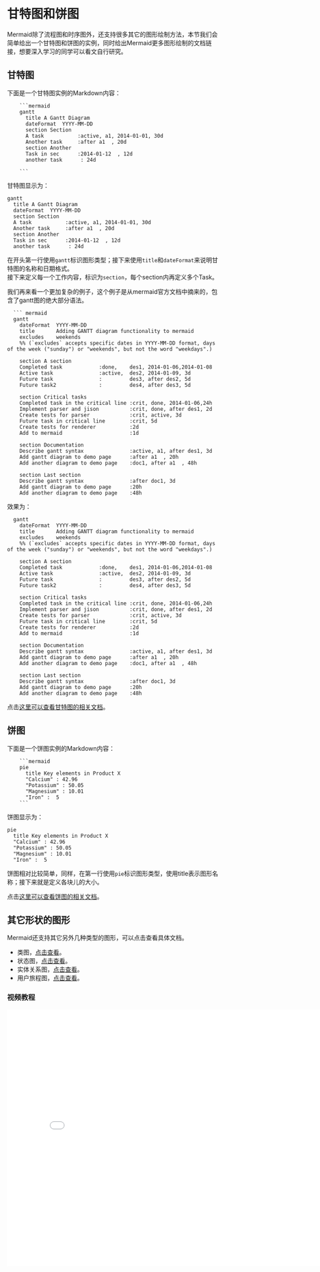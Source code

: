 # 甘特图和饼图

Mermaid除了流程图和时序图外，还支持很多其它的图形绘制方法，本节我们会简单给出一个甘特图和饼图的实例，同时给出Mermaid更多图形绘制的文档链接，想要深入学习的同学可以看文自行研究。

## 甘特图
下面是一个甘特图实例的Markdown内容：

```
    ```mermaid
    gantt
      title A Gantt Diagram
      dateFormat  YYYY-MM-DD
      section Section
      A task           :active, a1, 2014-01-01, 30d
      Another task     :after a1  , 20d
      section Another
      Task in sec      :2014-01-12  , 12d
      another task      : 24d

    ```
```

甘特图显示为：

```mermaid
gantt
  title A Gantt Diagram
  dateFormat  YYYY-MM-DD
  section Section
  A task           :active, a1, 2014-01-01, 30d
  Another task     :after a1  , 20d
  section Another
  Task in sec      :2014-01-12  , 12d
  another task      : 24d
```

在开头第一行使用`gantt`标识图形类型；接下来使用`title`和`dateFormat`来说明甘特图的名称和日期格式。  
接下来定义每一个工作内容，标识为`section`，每个section内再定义多个Task。

我们再来看一个更加复杂的例子，这个例子是从mermaid官方文档中摘来的，包含了gantt图的绝大部分语法。

```
  ``` mermaid
  gantt
    dateFormat  YYYY-MM-DD
    title       Adding GANTT diagram functionality to mermaid
    excludes    weekends
    %% (`excludes` accepts specific dates in YYYY-MM-DD format, days of the week ("sunday") or "weekends", but not the word "weekdays".)

    section A section
    Completed task            :done,    des1, 2014-01-06,2014-01-08
    Active task               :active,  des2, 2014-01-09, 3d
    Future task               :         des3, after des2, 5d
    Future task2              :         des4, after des3, 5d

    section Critical tasks
    Completed task in the critical line :crit, done, 2014-01-06,24h
    Implement parser and jison          :crit, done, after des1, 2d
    Create tests for parser             :crit, active, 3d
    Future task in critical line        :crit, 5d
    Create tests for renderer           :2d
    Add to mermaid                      :1d

    section Documentation
    Describe gantt syntax               :active, a1, after des1, 3d
    Add gantt diagram to demo page      :after a1  , 20h
    Add another diagram to demo page    :doc1, after a1  , 48h

    section Last section
    Describe gantt syntax               :after doc1, 3d
    Add gantt diagram to demo page      :20h
    Add another diagram to demo page    :48h
```

效果为：

``` mermaid
  gantt
    dateFormat  YYYY-MM-DD
    title       Adding GANTT diagram functionality to mermaid
    excludes    weekends
    %% (`excludes` accepts specific dates in YYYY-MM-DD format, days of the week ("sunday") or "weekends", but not the word "weekdays".)

    section A section
    Completed task            :done,    des1, 2014-01-06,2014-01-08
    Active task               :active,  des2, 2014-01-09, 3d
    Future task               :         des3, after des2, 5d
    Future task2              :         des4, after des3, 5d

    section Critical tasks
    Completed task in the critical line :crit, done, 2014-01-06,24h
    Implement parser and jison          :crit, done, after des1, 2d
    Create tests for parser             :crit, active, 3d
    Future task in critical line        :crit, 5d
    Create tests for renderer           :2d
    Add to mermaid                      :1d

    section Documentation
    Describe gantt syntax               :active, a1, after des1, 3d
    Add gantt diagram to demo page      :after a1  , 20h
    Add another diagram to demo page    :doc1, after a1  , 48h

    section Last section
    Describe gantt syntax               :after doc1, 3d
    Add gantt diagram to demo page      :20h
    Add another diagram to demo page    :48h

```

点击[这里可以查看甘特图的相关文档](https://mermaid-js.github.io/mermaid/diagrams-and-syntax-and-examples/gantt.html)。

## 饼图

下面是一个饼图实例的Markdown内容：

```
    ```mermaid
    pie
      title Key elements in Product X
      "Calcium" : 42.96
      "Potassium" : 50.05
      "Magnesium" : 10.01
      "Iron" :  5
    ```
```

饼图显示为：

```mermaid
pie
  title Key elements in Product X
  "Calcium" : 42.96
  "Potassium" : 50.05
  "Magnesium" : 10.01
  "Iron" :  5
```

饼图相对比较简单，同样，在第一行使用`pie`标识图形类型，使用title表示图形名称；接下来就是定义各块儿的大小。

点击[这里可以查看饼图的相关文档](https://mermaid-js.github.io/mermaid/diagrams-and-syntax-and-examples/pie.html)。

## 其它形状的图形

Mermaid还支持其它另外几种类型的图形，可以点击查看具体文档。

+ 类图，[点击查看](https://mermaid-js.github.io/mermaid/diagrams-and-syntax-and-examples/classDiagram.html)。
+ 状态图，[点击查看](https://mermaid-js.github.io/mermaid/diagrams-and-syntax-and-examples/stateDiagram.html)。
+ 实体关系图，[点击查看](https://mermaid-js.github.io/mermaid/diagrams-and-syntax-and-examples/entityRelationshipDiagram.html)。
+ 用户旅程图，[点击查看](https://mermaid-js.github.io/mermaid/diagrams-and-syntax-and-examples/user-journey.html)。

### 视频教程
<iframe src="//player.bilibili.com/player.html?aid=627369223&bvid=BV1xt4y1v77h&cid=240445459&page=1" scrolling="no" border="0" frameborder="no" framespacing="0" allowfullscreen="true" width="800" height="600"> </iframe>